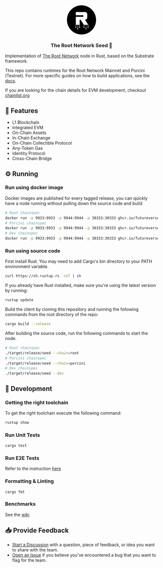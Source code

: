 <p align="center">
    <img src="./.github/logo.png" height="96">
    <h3 align="center">The Root Network Seed 🌱</h3>
</p>

Implementation of [The Root Network](https://therootnetwork.com/) node in Rust, based on the Substrate framework.

This repo contains runtimes for the Root Network Mainnet and Porcini (Testnet). For more specific guides on how to build applications, see the [docs](https://docs.rootnet.live).

If you are looking for the chain details for EVM development, checkout [chainlist.org](https://chainlist.org/?search=trn&testnets=true)

## 💫 Features

- L1 Blockchain
- Integrated EVM
- On-Chain Assets
- In-Chain Exchange
- On-Chain Collectible Protocol
- Any-Token Gas
- Identity Protocol
- Cross-Chain Bridge

## ⚙️ Running

### Run using docker image

Docker images are published for every tagged release, you can quickly have a node running without pulling down the source code and build

```bash
# Root chainspec
docker run -p 9933:9933 -p 9944:9944 -p 30333:30333 ghcr.io/futureversecom/seed:latest --chain=root
# Porcini chainspec
docker run -p 9933:9933 -p 9944:9944 -p 30333:30333 ghcr.io/futureversecom/seed:latest --chain=porcini
# Dev chainspec
docker run -p 9933:9933 -p 9944:9944 -p 30333:30333 ghcr.io/futureversecom/seed:latest --dev --unsafe-rpc-external --unsafe-ws-external
```

### Run using source code

First install Rust. You may need to add Cargo's bin directory to your PATH environment variable.

```bash
curl https://sh.rustup.rs -sSf | sh
```

If you already have Rust installed, make sure you're using the latest version by running:

```bash
rustup update
```

Build the client by cloning this repository and running the following commands from the root directory of the repo:

```bash
cargo build --release
```

After building the source code, run the following commands to start the node.

```bash
# Root chainspec
./target/release/seed --chain=root
# Porcini chainspec
./target/release/seed --chain=porcini
# Dev chainspec
./target/release/seed --dev
```

## 🚧 Development

### Getting the right toolchain

To get the right toolchain execute the following command:

```bash
rustup show
```

### Run Unit Tests

```bash
cargo test
```
### Run E2E Tests

Refer to the instruction [here](./e2e)

### Formatting & Linting
```
cargo fmt
```

### Benchmarks

See the [wiki](https://github.com/futureversecom/seed/wiki/How-to-benchmark)

## 📥 Provide Feedback

- [Start a Discussion](https://github.com/futureversecom/trn-seed/discussions) with a question, piece of feedback, or idea you want to share with the team.
- [Open an Issue](https://github.com/futureversecom/trn-seed/issues) if you believe you've encountered a bug that you want to flag for the team.